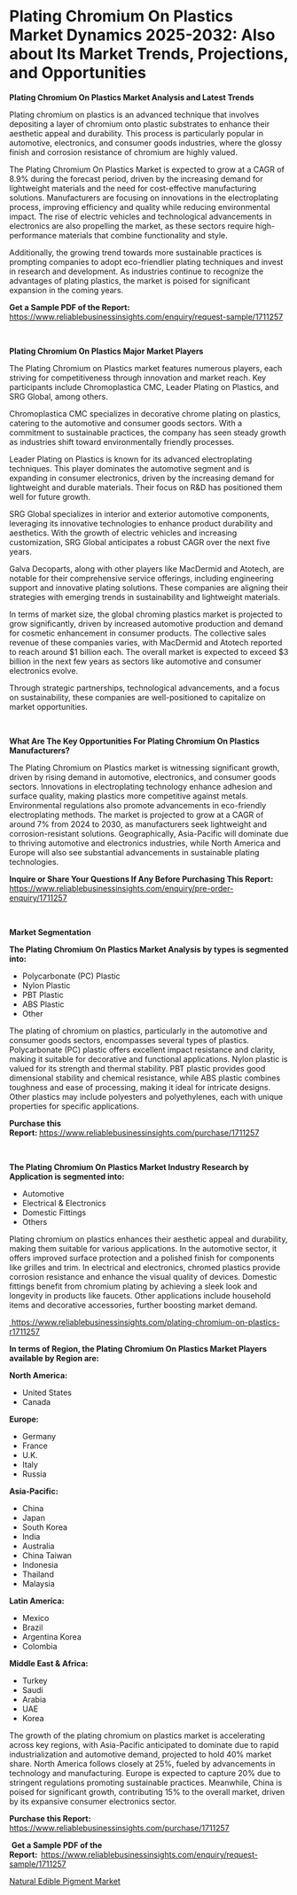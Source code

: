 <p><h1>Plating Chromium On Plastics Market Dynamics 2025-2032: Also about Its Market Trends, Projections, and Opportunities</h1></p><p><strong>Plating Chromium On Plastics Market Analysis and Latest Trends</strong></p>
<p><p>Plating chromium on plastics is an advanced technique that involves depositing a layer of chromium onto plastic substrates to enhance their aesthetic appeal and durability. This process is particularly popular in automotive, electronics, and consumer goods industries, where the glossy finish and corrosion resistance of chromium are highly valued. </p><p>The Plating Chromium On Plastics Market is expected to grow at a CAGR of 8.9% during the forecast period, driven by the increasing demand for lightweight materials and the need for cost-effective manufacturing solutions. Manufacturers are focusing on innovations in the electroplating process, improving efficiency and quality while reducing environmental impact. The rise of electric vehicles and technological advancements in electronics are also propelling the market, as these sectors require high-performance materials that combine functionality and style. </p><p>Additionally, the growing trend towards more sustainable practices is prompting companies to adopt eco-friendlier plating techniques and invest in research and development. As industries continue to recognize the advantages of plating plastics, the market is poised for significant expansion in the coming years.</p></p>
<p><strong>Get a Sample PDF of the Report:&nbsp;</strong> <a href="https://www.reliablebusinessinsights.com/enquiry/request-sample/1711257?utm_campaign=3035&utm_medium=2&utm_source=Github&utm_content=ia&utm_term=27032025&utm_id=plating-chromium-on-plastics">https://www.reliablebusinessinsights.com/enquiry/request-sample/1711257</a></p>
<p>&nbsp;</p>
<p><strong>Plating Chromium On Plastics Major Market Players</strong></p>
<p><p>The Plating Chromium on Plastics market features numerous players, each striving for competitiveness through innovation and market reach. Key participants include Chromoplastica CMC, Leader Plating on Plastics, and SRG Global, among others.</p><p>Chromoplastica CMC specializes in decorative chrome plating on plastics, catering to the automotive and consumer goods sectors. With a commitment to sustainable practices, the company has seen steady growth as industries shift toward environmentally friendly processes.</p><p>Leader Plating on Plastics is known for its advanced electroplating techniques. This player dominates the automotive segment and is expanding in consumer electronics, driven by the increasing demand for lightweight and durable materials. Their focus on R&D has positioned them well for future growth.</p><p>SRG Global specializes in interior and exterior automotive components, leveraging its innovative technologies to enhance product durability and aesthetics. With the growth of electric vehicles and increasing customization, SRG Global anticipates a robust CAGR over the next five years.</p><p>Galva Decoparts, along with other players like MacDermid and Atotech, are notable for their comprehensive service offerings, including engineering support and innovative plating solutions. These companies are aligning their strategies with emerging trends in sustainability and lightweight materials.</p><p>In terms of market size, the global chroming plastics market is projected to grow significantly, driven by increased automotive production and demand for cosmetic enhancement in consumer products. The collective sales revenue of these companies varies, with MacDermid and Atotech reported to reach around $1 billion each. The overall market is expected to exceed $3 billion in the next few years as sectors like automotive and consumer electronics evolve. </p><p>Through strategic partnerships, technological advancements, and a focus on sustainability, these companies are well-positioned to capitalize on market opportunities.</p></p>
<p>&nbsp;</p>
<p><strong>What Are The Key Opportunities For Plating Chromium On Plastics Manufacturers?</strong></p>
<p><p>The Plating Chromium on Plastics market is witnessing significant growth, driven by rising demand in automotive, electronics, and consumer goods sectors. Innovations in electroplating technology enhance adhesion and surface quality, making plastics more competitive against metals. Environmental regulations also promote advancements in eco-friendly electroplating methods. The market is projected to grow at a CAGR of around 7% from 2024 to 2030, as manufacturers seek lightweight and corrosion-resistant solutions. Geographically, Asia-Pacific will dominate due to thriving automotive and electronics industries, while North America and Europe will also see substantial advancements in sustainable plating technologies.</p></p>
<p><strong>Inquire or Share Your Questions If Any Before Purchasing This Report:</strong> <a href="https://www.reliablebusinessinsights.com/enquiry/pre-order-enquiry/1711257?utm_campaign=3035&utm_medium=2&utm_source=Github&utm_content=ia&utm_term=27032025&utm_id=plating-chromium-on-plastics">https://www.reliablebusinessinsights.com/enquiry/pre-order-enquiry/1711257</a></p>
<p>&nbsp;</p>
<p><strong>Market Segmentation</strong></p>
<p><strong>The Plating Chromium On Plastics Market Analysis by types is segmented into:</strong></p>
<p><ul><li>Polycarbonate (PC) Plastic</li><li>Nylon Plastic</li><li>PBT Plastic</li><li>ABS Plastic</li><li>Other</li></ul></p>
<p><p>The plating of chromium on plastics, particularly in the automotive and consumer goods sectors, encompasses several types of plastics. Polycarbonate (PC) plastic offers excellent impact resistance and clarity, making it suitable for decorative and functional applications. Nylon plastic is valued for its strength and thermal stability. PBT plastic provides good dimensional stability and chemical resistance, while ABS plastic combines toughness and ease of processing, making it ideal for intricate designs. Other plastics may include polyesters and polyethylenes, each with unique properties for specific applications.</p></p>
<p><strong>Purchase this Report:&nbsp;</strong><a href="https://www.reliablebusinessinsights.com/purchase/1711257?utm_campaign=3035&utm_medium=2&utm_source=Github&utm_content=ia&utm_term=27032025&utm_id=plating-chromium-on-plastics">https://www.reliablebusinessinsights.com/purchase/1711257</a></p>
<p>&nbsp;</p>
<p><strong>The Plating Chromium On Plastics Market Industry Research by Application is segmented into:</strong></p>
<p><ul><li>Automotive</li><li>Electrical & Electronics</li><li>Domestic Fittings</li><li>Others</li></ul></p>
<p><p>Plating chromium on plastics enhances their aesthetic appeal and durability, making them suitable for various applications. In the automotive sector, it offers improved surface protection and a polished finish for components like grilles and trim. In electrical and electronics, chromed plastics provide corrosion resistance and enhance the visual quality of devices. Domestic fittings benefit from chromium plating by achieving a sleek look and longevity in products like faucets. Other applications include household items and decorative accessories, further boosting market demand.</p></p>
<p><a href="https://www.reliablebusinessinsights.com/plating-chromium-on-plastics-r1711257?utm_campaign=3035&utm_medium=2&utm_source=Github&utm_content=ia&utm_term=27032025&utm_id=plating-chromium-on-plastics">&nbsp;https://www.reliablebusinessinsights.com/plating-chromium-on-plastics-r1711257</a></p>
<p><strong>In terms of Region, the Plating Chromium On Plastics Market Players available by Region are:</strong></p>
<p>
    <p> <strong> North America: </strong>
        <ul>
            <li>United States</li>
            <li>Canada</li>
        </ul>
        </p> 
    <p> <strong> Europe: </strong>
        <ul>
            <li>Germany</li>
            <li>France</li>
            <li>U.K.</li>
            <li>Italy</li>
            <li>Russia</li>
        </ul>
        </p> 
    <p> <strong> Asia-Pacific: </strong>
        <ul>
            <li>China</li>
            <li>Japan</li>
            <li>South Korea</li>
            <li>India</li>
            <li>Australia</li>
            <li>China Taiwan</li>
            <li>Indonesia</li>
            <li>Thailand</li>
            <li>Malaysia</li>
        </ul>
        </p> 
    <p> <strong> Latin America: </strong>
        <ul>
            <li>Mexico</li>
            <li>Brazil</li>
            <li>Argentina Korea</li>
            <li>Colombia</li>
        </ul>
        </p> 
    <p> <strong> Middle East & Africa: </strong>
        <ul>
            <li>Turkey</li>
            <li>Saudi</li>
            <li>Arabia</li>
            <li>UAE</li>
            <li>Korea</li>
        </ul>
    </p>
    </p>
<p><p>The growth of the plating chromium on plastics market is accelerating across key regions, with Asia-Pacific anticipated to dominate due to rapid industrialization and automotive demand, projected to hold 40% market share. North America follows closely at 25%, fueled by advancements in technology and manufacturing. Europe is expected to capture 20% due to stringent regulations promoting sustainable practices. Meanwhile, China is poised for significant growth, contributing 15% to the overall market, driven by its expansive consumer electronics sector.</p></p>
<p><strong>Purchase this Report: </strong><a href="https://www.reliablebusinessinsights.com/purchase/1711257?utm_campaign=3035&utm_medium=2&utm_source=Github&utm_content=ia&utm_term=27032025&utm_id=plating-chromium-on-plastics">https://www.reliablebusinessinsights.com/purchase/1711257</a></p>
<p>&nbsp;<strong>Get a Sample PDF of the Report:&nbsp;&nbsp;</strong><a href="https://www.reliablebusinessinsights.com/enquiry/request-sample/1711257?utm_campaign=3035&utm_medium=2&utm_source=Github&utm_content=ia&utm_term=27032025&utm_id=plating-chromium-on-plastics">https://www.reliablebusinessinsights.com/enquiry/request-sample/1711257</a></p>
<p><strong></strong></p>
<p><p><a href="https://github.com/irisadoranrx/Market-Research-Report-List-1/blob/main/natural-edible-pigment-market.md?utm_campaign=3035&utm_medium=2&utm_source=Github&utm_content=ia&utm_term=27032025&utm_id=plating-chromium-on-plastics">Natural Edible Pigment Market</a></p></p>
